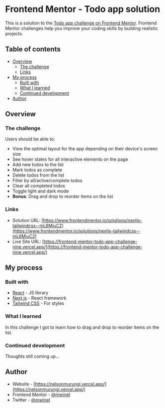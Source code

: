 # Frontend Mentor - Todo app solution

This is a solution to the [Todo app challenge on Frontend Mentor](https://www.frontendmentor.io/challenges/todo-app-Su1_KokOW). Frontend Mentor challenges help you improve your coding skills by building realistic projects.

## Table of contents

-   [Overview](#overview)
    -   [The challenge](#the-challenge)
    -   [Links](#links)
-   [My process](#my-process)
    -   [Built with](#built-with)
    -   [What I learned](#what-i-learned)
    -   [Continued development](#continued-development)
-   [Author](#author)

## Overview

### The challenge

Users should be able to:

-   View the optimal layout for the app depending on their device's screen size
-   See hover states for all interactive elements on the page
-   Add new todos to the list
-   Mark todos as complete
-   Delete todos from the list
-   Filter by all/active/complete todos
-   Clear all completed todos
-   Toggle light and dark mode
-   **Bonus**: Drag and drop to reorder items on the list

### Links

-   Solution URL: [https://www.frontendmentor.io/solutions/nextjs-tailwindcss--mL6MjuC2](https://www.frontendmentor.io/solutions/nextjs-tailwindcss--mL6MjuC2)
-   Live Site URL: [https://frontend-mentor-todo-app-challenge-nine.vercel.app/](https://frontend-mentor-todo-app-challenge-nine.vercel.app/)

## My process

### Built with

-   [React](https://reactjs.org/) - JS library
-   [Next.js](https://nextjs.org/) - React framework
-   [Tailwind CSS](https://tailwindcss.com/docs) - For styles

### What I learned

In this challenge I got to learn how to drag and drop to reorder items on the list.

### Continued development

Thoughts still coming up...

## Author

-   Website - [https://nelsonmurungi.vercel.app/](https://nelsonmurungi.vercel.app/)
-   Frontend Mentor - [@mwinel](https://www.frontendmentor.io/profile/mwinel)
-   Twitter - [@mwinel](https://www.twitter.com/mwinel)
